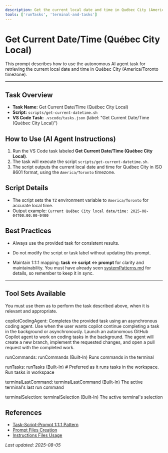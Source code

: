 ```yaml
---
description: Get the current local date and time in Québec City (America/Toronto timezone).
tools: ['runTasks', 'terminal-and-tasks']
---
```


# Get Current Date/Time (Québec City Local)

This prompt describes how to use the autonomous AI agent task for retrieving the current local date and time in Québec City (America/Toronto timezone).

---

## Task Overview
- **Task Name:** Get Current Date/Time (Québec City Local)
- **Script:** `scripts/get-current-datetime.sh`
- **VS Code Task:** `.vscode/tasks.json` (label: "Get Current Date/Time (Québec City Local)")

## How to Use (AI Agent Instructions)
1. Run the VS Code task labeled **Get Current Date/Time (Québec City Local)**.
2. The task will execute the script `scripts/get-current-datetime.sh`.
3. The script outputs the current local date and time for Québec City in ISO 8601 format, using the `America/Toronto` timezone.

## Script Details
- The script sets the `TZ` environment variable to `America/Toronto` for accurate local time.
- Output example: `Current Québec City local date/time: 2025-08-04T00:00:00-0400`

## Best Practices
- Always use the provided task for consistent results.
- Do not modify the script or task label without updating this prompt.

- Maintain 1:1:1 mapping: **task ↔ script ↔ prompt** for clarity and maintainability. You must have already seen [systemPatterns.md](../systemPatterns.md) for details, so remember to keep it in sync.
---

## Tool Sets Available

You must use them as to perform the task described above, when it is relevant and appropriate.

copilotCodingAgent: Completes the provided task using an asynchronous coding agent. Use when the user wants copilot continue completing a task in the background or asynchronously. Launch an autonomous GitHub Copilot agent to work on coding tasks in the background. The agent will create a new branch, implement the requested changes, and open a pull request with the completed work.

runCommands: runCommands (Built-In)
Runs commands in the terminal

runTasks: runTasks (Built-In) # Preferred as it runs tasks in the workspace.
Run tasks in workspace

terminalLastCommand: terminalLastCommand (Built-In)
The active terminal's last run command

terminalSelection: terminalSelection (Built-In)
The active terminal's selection

## References
- [Task-Script-Prompt 1:1:1 Pattern](../systemPatterns.md)
- [Prompt Files Creation](../instructions/prompt-files.instructions.md)
- [Instructions Files Usage](../instructions/instructions-files.instructions.md)

_Last updated: 2025-08-05_
